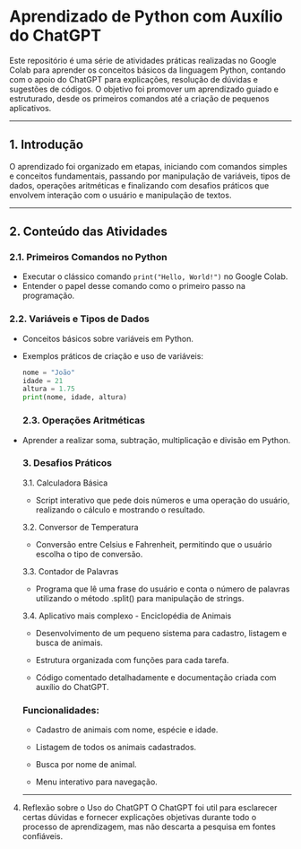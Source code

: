 
# Aprendizado de Python com Auxílio do ChatGPT

Este repositório é uma série de atividades práticas realizadas no Google Colab para aprender os conceitos básicos da linguagem Python, contando com o apoio do ChatGPT para explicações, resolução de dúvidas e sugestões de códigos. O objetivo foi promover um aprendizado guiado e estruturado, desde os primeiros comandos até a criação de pequenos aplicativos.

---

## 1. Introdução

O aprendizado foi organizado em etapas, iniciando com comandos simples e conceitos fundamentais, passando por manipulação de variáveis, tipos de dados, operações aritméticas e finalizando com desafios práticos que envolvem interação com o usuário e manipulação de textos.


---

## 2. Conteúdo das Atividades

### 2.1. Primeiros Comandos no Python

- Executar o clássico comando `print("Hello, World!")` no Google Colab.
- Entender o papel desse comando como o primeiro passo na programação.

### 2.2. Variáveis e Tipos de Dados

- Conceitos básicos sobre variáveis em Python.
- Exemplos práticos de criação e uso de variáveis:
  ```python
  nome = "João"
  idade = 21
  altura = 1.75
  print(nome, idade, altura)
  ```

  ### 2.3.  Operações Aritméticas
- Aprender a realizar soma, subtração, multiplicação e divisão em Python.

  ### 3. Desafios Práticos
  3.1. Calculadora Básica
  - Script interativo que pede dois números e uma operação do usuário, realizando o cálculo e mostrando o resultado.

  3.2. Conversor de Temperatura
  - Conversão entre Celsius e Fahrenheit, permitindo que o usuário escolha o tipo de conversão.

  3.3. Contador de Palavras
  - Programa que lê uma frase do usuário e conta o número de palavras utilizando o método .split() para manipulação de strings.

  3.4. Aplicativo mais complexo - Enciclopédia de Animais
  - Desenvolvimento de um pequeno sistema para cadastro, listagem e busca de animais.
  
  - Estrutura organizada com funções para cada tarefa.
  
  - Código comentado detalhadamente e documentação criada com auxílio do ChatGPT.

  ### Funcionalidades:
  
  - Cadastro de animais com nome, espécie e idade.
  
  - Listagem de todos os animais cadastrados.
  
  - Busca por nome de animal.
  
  - Menu interativo para navegação.

  ---
4. Reflexão sobre o Uso do ChatGPT
O ChatGPT foi util para esclarecer certas dúvidas e fornecer explicações objetivas durante todo o processo de aprendizagem, mas não descarta a pesquisa em fontes confiáveis.

   

